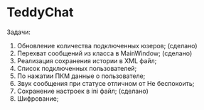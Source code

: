 # TeddyChat
Задачи:
1) Обновление количества подключенных юзеров; (сделано)
2) Перехват сообщений из класса в MainWindow; (сделано)
3) Реализация сохранения истории в XML файл;
4) Список подключенных пользователей;
5) По нажатии ПКМ данные о пользователе;
6) Звук сообщения при статусе отличном от Не беспокоить;
7) Сохранение настроек в ini файл; (сделано)
8) Шифрование;
